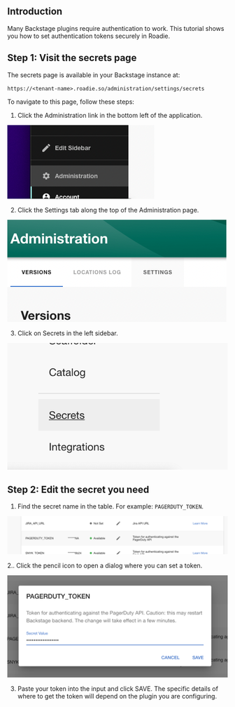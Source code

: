 
## Introduction

Many Backstage plugins require authentication to work. This tutorial shows you how to set authentication tokens securely in Roadie.

## Step 1: Visit the secrets page

The secrets page is available in your Backstage instance at:

```
https://<tenant-name>.roadie.so/administration/settings/secrets
```

To navigate to this page, follow these steps:

1. Click the Administration link in the bottom left of the application.

![A link that says "Administration"](./administration-link.png)

2. Click the Settings tab along the top of the Administration page.

![A link that says "Settings"](./settings-link.png)

3. Click on Secrets in the left sidebar.

![A link that says "Secrets"](./secrets-link.png)


## Step 2: Edit the secret you need

1. Find the secret name in the table. For example: `PAGERDUTY_TOKEN`.

![A table row with the name PAGERDUTY_TOKEN, an edit icon as a button and a short description of what the token does](./pagerduty-secret.png)

2.. Click the pencil icon to open a dialog where you can set a token.

![A modal dialog with an input where we can input a secret and a save button](./set-token-dialog.png)

3. Paste your token into the input and click SAVE. The specific details of where to get the token will depend on the plugin you are configuring.
